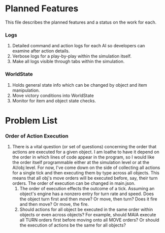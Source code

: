 # Planned Features
This file describes the planned features and a status on the work for each.

### Logs
1. Detailed command and action logs for each AI so developers can examine after action details.
2. Verbose logs for a play-by-play within the simulation itself.
3. Make all logs visible through tabs within the simulation.

### WorldState
1. Holds general state info which can be changed by object and item manipulation.
2. Move victory conditions into WorldState
3. Monitor for item and object state checks.


# Problem List

### Order of Action Execution
1. There is a vital question (or set of questions) concerning the order that actions are executed for a given object. I am loathe to have it depend on the order in which lines of code appear in the program, so I would like the order itself programmable either at the simulation level or at the AI/obj level. For now, I've come down on the side of collecting all actions for a single tick and then executing them by type across all objects. This means that all obj's move orders will be executed before, say, their turn orders. The order of execution can be changed in main.json.
    1. The order of execution effects the outcome of a tick. Assuming an object's engine has a nonzero entry for turn rate and speed. Does the object turn first and then move? Or move, then turn? Does it fire and then move? Or move, the fire.
    2. Should actions for all object be executed in the same order within objects or even across objects? For example, should MAIA execute all TURN orders first before moving onto all MOVE orders? Or should the execution of actions be the same for all objects?